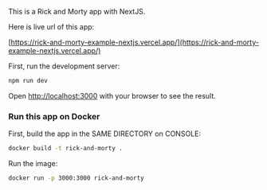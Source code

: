 This is a Rick and Morty app with NextJS.

Here is live url of this app:

[https://rick-and-morty-example-nextjs.vercel.app/](https://rick-and-morty-example-nextjs.vercel.app/)

First, run the development server:

```bash
npm run dev
```

Open [http://localhost:3000](http://localhost:3000) with your browser to see the result.

### Run this app on Docker

First, build the app in the SAME DIRECTORY on CONSOLE:

```bash
docker build -t rick-and-morty .
```

Run the image:

```bash
docker run -p 3000:3000 rick-and-morty
```

